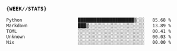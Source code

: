 ### `{WEEK//STATS}` 
<!--START_SECTION:waka-->

```txt
Python                     █████████████████████▒░░░   85.68 %
Markdown                   ███▒░░░░░░░░░░░░░░░░░░░░░   13.89 %
TOML                       ░░░░░░░░░░░░░░░░░░░░░░░░░   00.41 %
Unknown                    ░░░░░░░░░░░░░░░░░░░░░░░░░   00.03 %
Nix                        ░░░░░░░░░░░░░░░░░░░░░░░░░   00.00 %
```

<!--END_SECTION:waka-->

